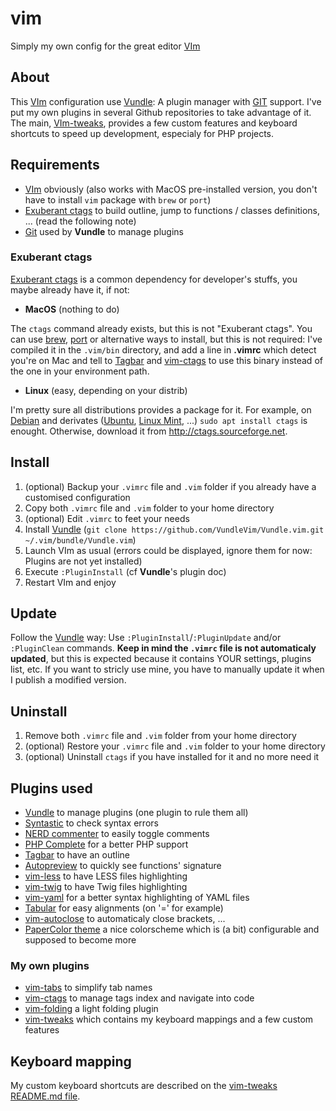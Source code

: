 # vim
Simply my own config for the great editor [VIm](http://www.vim.org)

## About
This [VIm](http://www.vim.org) configuration use [Vundle](http://github.com/gmarik/vundle): A plugin manager with [GIT](http://git-scm.com) support. I've put my own plugins in several Github repositories to take advantage of it. The main, [VIm-tweaks](https://github.com/webastien/vim-tweaks), provides a few custom features and keyboard shortcuts to speed up development, especialy for PHP projects.

## Requirements
* [VIm](http://www.vim.org) obviously (also works with MacOS pre-installed version, you don't have to install `vim` package with `brew` or `port`)
* [Exuberant ctags](http://ctags.sourceforge.net) to build outline, jump to functions / classes definitions, ... (read the following note)
* [Git](https://git-scm.com) used by **Vundle** to manage plugins

### Exuberant ctags
[Exuberant ctags](http://ctags.sourceforge.net) is a common dependency for developer's stuffs, you maybe already have it, if not:

* **MacOS** (nothing to do)

The `ctags` command already exists, but this is not "Exuberant ctags". You can use [brew](https://brew.sh/index_fr.html), [port](https://www.macports.org) or alternative ways to install, but this is not required: I've compiled it in the `.vim/bin` directory, and add a line in **.vimrc** which detect you're on Mac and tell to [Tagbar](http://majutsushi.github.com/tagbar/) and [vim-ctags](https://github.com/webastien/vim-ctags) to use this binary instead of the one in your environment path.

* **Linux** (easy, depending on your distrib)

I'm pretty sure all distributions provides a package for it. For example, on [Debian](https://www.debian.org) and derivates ([Ubuntu](https://www.ubuntu.com), [Linux Mint](https://www.linuxmint.com), ...) `sudo apt install ctags` is enought. Otherwise, download it from http://ctags.sourceforge.net.

## Install
1. (optional) Backup your `.vimrc` file and `.vim` folder if you already have a customised configuration
2. Copy both `.vimrc` file and `.vim` folder to your home directory
3. (optional) Edit `.vimrc` to feet your needs
4. Install [Vundle](http://github.com/gmarik/vundle) (`git clone https://github.com/VundleVim/Vundle.vim.git ~/.vim/bundle/Vundle.vim`)
5. Launch VIm as usual (errors could be displayed, ignore them for now: Plugins are not yet installed)
6. Execute `:PluginInstall` (cf **Vundle**'s plugin doc)
7. Restart VIm and enjoy

## Update
Follow the [Vundle](http://github.com/gmarik/vundle) way: Use `:PluginInstall`/`:PluginUpdate` and/or `:PluginClean` commands. **Keep in mind the `.vimrc` file is not automaticaly updated**, but this is expected because it contains YOUR settings, plugins list, etc. If you want to stricly use mine, you have to manually update it when I publish a modified version.

## Uninstall
1. Remove both `.vimrc` file and `.vim` folder from your home directory
2. (optional) Restore your `.vimrc` file and `.vim` folder to your home directory
3. (optional) Uninstall `ctags` if you have installed for it and no more need it

## Plugins used
* [Vundle](http://github.com/gmarik/vundle) to manage plugins (one plugin to rule them all)
* [Syntastic](https://github.com/scrooloose/syntastic) to check syntax errors
* [NERD commenter](https://github.com/scrooloose/nerdcommenter) to easily toggle comments
* [PHP Complete](https://github.com/shawncplus/phpcomplete.vim) for a better PHP support
* [Tagbar](http://majutsushi.github.com/tagbar/) to have an outline
* [Autopreview](https://github.com/vim-scripts/autopreview) to quickly see functions' signature
* [vim-less](https://github.com/groenewege/vim-less) to have LESS files highlighting
* [vim-twig](https://github.com/lumiliet/vim-twig) to have Twig files highlighting
* [vim-yaml](https://github.com/stephpy/vim-yaml) for a better syntax highlighting of YAML files
* [Tabular](https://github.com/godlygeek/tabular) for easy alignments (on '=' for example)
* [vim-autoclose](https://github.com/Townk/vim-autoclose) to automaticaly close brackets, ...
* [PaperColor theme](https://github.com/NLKNguyen/papercolor-theme) a nice colorscheme which is (a bit) configurable and supposed to become more

### My own plugins
* [vim-tabs](https://github.com/webastien/vim-tabs) to simplify tab names
* [vim-ctags](https://github.com/webastien/vim-ctags) to manage tags index and navigate into code
* [vim-folding](https://github.com/webastien/vim-folding) a light folding plugin
* [vim-tweaks](https://github.com/webastien/vim-tweaks) which contains my keyboard mappings and a few custom features

## Keyboard mapping
My custom keyboard shortcuts are described on the [vim-tweaks README.md file](https://github.com/webastien/vim-tweaks/blob/master/README.md).

